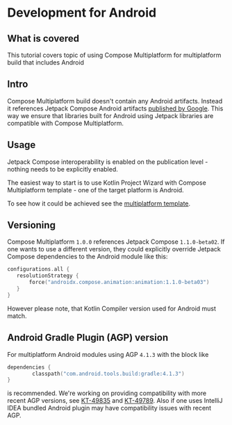 # Development for Android 

## What is covered

This tutorial covers topic of using Compose Multiplatform for multiplatform build that includes Android

## Intro

Compose Multiplatform build doesn't contain any Android artifacts. 
Instead it references Jetpack Compose Android artifacts [published by Google](https://developer.android.com/jetpack/compose).
This way we ensure that libraries built for Android using Jetpack libraries are compatible with Compose Multiplatform.

## Usage

Jetpack Compose interoperability is enabled on the publication level - nothing needs to be explicitly enabled. 


The easiest way to start is to use Kotlin Project Wizard with Compose Multiplatform template - one of the target platform is Android. 


To see how it could be achieved see the [multiplatform template](https://github.com/JetBrains/compose-jb/tree/master/templates/multiplatform-template).


## Versioning

Compose Multiplatform `1.0.0` references Jetpack Compose `1.1.0-beta02`. If one wants to use a different version, they could explicitly 
override Jetpack Compose dependencies to the Android module like this:

```kotlin
configurations.all {
   resolutionStrategy {
       force("androidx.compose.animation:animation:1.1.0-beta03")
   }
}
```


However please note, that Kotlin Compiler version used for Android must match.  

## Android Gradle Plugin (AGP) version

For multiplatform Android modules using AGP `4.1.3` with the block like
```kotlin
dependencies {
        classpath("com.android.tools.build:gradle:4.1.3")
}
```
is recommended. We're working on providing compatibility with more recent AGP versions, see [KT-49835](https://youtrack.jetbrains.com/issue/KT-49835) and 
[KT-49789](https://youtrack.jetbrains.com/issue/KT-49798). Also if one uses IntelliJ IDEA bundled Android plugin may have compatibility issues with recent AGP. 
